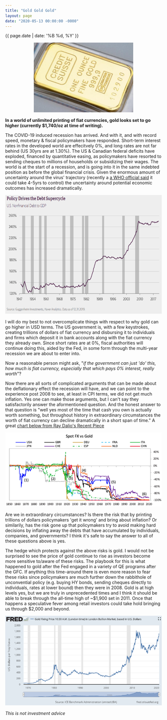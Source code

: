 ```yaml
---
title: "Gold Gold Gold"
layout: page
date: "2020-05-13 00:00:00 -0000"
---
```


{{ page.date | date: '%B %d, %Y' }}

<p style="text-align:center;"> <img src="/assets/goldbar.jpg" alt="goldbar" height="224" width="320"> </p>

**In a world of unlimited printing of fiat currencies, gold looks set to go higher (currently \$1,740/oz at time of writing).**

The COVID-19 induced recession has arrived. And with it, and with record speed, monetary & fiscal policymakers have responded. Short-term interest rates in the developed world are effecitvely 0%, and long rates are not far behind (US 30yrs are at 1.30%). The US & Canadian federal deficits have exploded, financed by quantitative easing, as policymakers have resorted to sending cheques to millions of households or subsidizing their wages. The world is at the start of a recession, and is going into it in the same indebted position as before the global financial crisis. Given the enormous amount of uncertainty around the virus' trajectory (recently a [a WHO official said](https://www.ft.com/content/69c75de6-9c6b-4bca-b110-2a55296b0875) it could take 4-5yrs to control) the uncertainty around potential economic outcomes has increased dramatically.

<p style="text-align:center;"> <img src="/assets/usnonfindebt.PNG" alt="usnonfinancialdebt" height="382" width="622"> </p>

I will do my best to not overcomplicate things with respect to why gold can go higher in USD terms. The US government is, with a few keystrokes, creating trillions of dollars of fiat currency and disbursing it to individuals and firms which deposit it in bank accounts along with the fiat currency they already own. Since short rates are at 0%, fiscal authorities will continue doing this, aided by the Fed, in some form through the multi-year recession we are about to enter into.

Now a reasonable person might ask, "*if the government can just 'do' this, how much is fiat currency, especially that which pays 0% interest, really worth*"?

Now there are all sorts of complicated arguments that can be made about the deflationary effect the recession will have, and we can point to the experience post 2008 to see, at least in CPI terms, we did not get much inflation. Yes one can make those arguments, but I can't say they satisfactorily answer the aformentioned question. And the honest answer to that question is "well yes most of the time that cash you own is actually worth something, but throughout history in extraordinary circumstances the worth of fiat currency can decline dramatically in a short span of time." A great [chart below from Ray Dalio's Recent Piece](https://www.linkedin.com/pulse/changing-value-money-ray-dalio/)

<p style="text-align:center;"> <img src="/assets/spotfxvsgold.PNG" alt="goldovertime"> </p>

Are we in extraordinary circumstances? Is there the risk that by printing trillions of dollars policymakers 'get it wrong' and bring about inflation? Or similarily, has the risk gone up that policymakers try to avoid making hard decisions by inflating away the debts that have accumulated by individuals, companies, and governments? I think it's safe to say the answer to all of these questions above is yes.

The hedge which protects against the above risks is gold. I would not be surprised to see the price of gold continue to rise as investors become more sensitive to/aware of these risks. The playbook for this is what happened to gold after the Fed engaged in a variety of QE programs after the GFC. If anything this time-around there is even more reason to fear these risks since policymakers are much further down the rabbithole of unconvential policy (e.g. buying HY bonds, sending cheques directly to individuals, rates at lower bound) then they were in 2008. Gold is at high levels yes, but we are truly in unprecedented times and I think it should be able to break through the all-time high of ~\$1,900 set in 2011. Once that happens a speculative fever among retail investors could take hold bringing us through \$2,000 and beyond.

<p style="text-align:center;"> <img src="/assets/goldpx.PNG" alt="usnonfinancialdebt"> </p>

*This is not investment advice*
